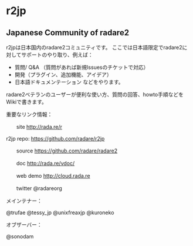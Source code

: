 # r2jp
## Japanese Community of radare2

r2jpは日本国内のradare2コミュニティです。
ここでは日本語限定でradare2に対してサポートのやり取り、例えば：
- 質問/ Q&A （質問があれば新規Issuesのチケットで対応）
- 開発（プラグイン、追加機能、アイデア）
- 日本語ドキュメンテーション
などをやります。

radare2ベテランのユーザーが便利な使い方、質問の回答、howto手順などをWikiで書きます。

重要なリンク情報：

　　site http://rada.re/r
  
  r2jp repo: https://github.com/radare/r2jp

　　source https://github.com/radare/radare2

　　doc http://rada.re/vdoc/

　　web demo http://cloud.rada.re

　　twitter @radareorg 
 
 
メインテナー：

@trufae @tessy_jp @unixfreaxjp @kuroneko 

オブザーバー：

@sonodam
